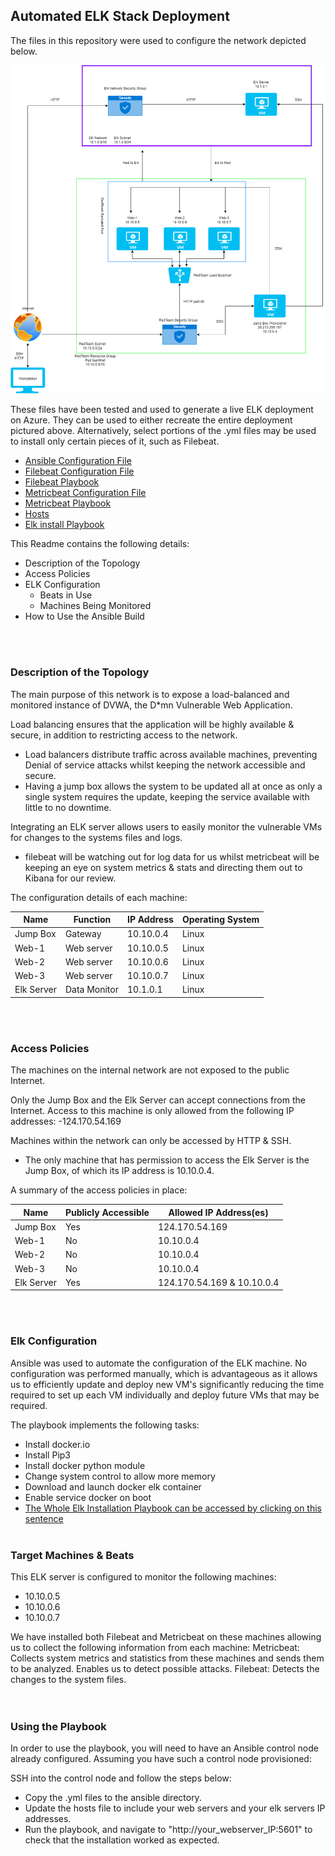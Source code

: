 ## Automated ELK Stack Deployment
 
The files in this repository were used to configure the network depicted below.
 
![Network_diagram](https://github.com/StaticTV/super-spoon/blob/main/Elk_Stack_Azure_VM_Project/Diagrams/AMIES%20Network_Diagram.drawio.png)
 
These files have been tested and used to generate a live ELK deployment on Azure. They can be used to either recreate the entire deployment pictured above. Alternatively, select portions of the .yml files may be used to install only certain pieces of it, such as Filebeat.
 
  - [Ansible Configuration File](https://github.com/StaticTV/super-spoon/blob/main/Elk_Stack_Azure_VM_Project/Ansible/Anisble_cfg/ansible.cfg)
  - [Filebeat Configuration File](https://github.com/StaticTV/super-spoon/blob/main/Elk_Stack_Azure_VM_Project/Ansible/Filebeat/filebeat-config.yml)
  - [Filebeat Playbook](https://github.com/StaticTV/super-spoon/blob/main/Elk_Stack_Azure_VM_Project/Ansible/Filebeat/filebeat-playbook.yml)
  - [Metricbeat Configuration File](https://github.com/StaticTV/super-spoon/blob/main/Elk_Stack_Azure_VM_Project/Ansible/MetricBeat/metricbeat-config.yml)
  - [Metricbeat Playbook](https://github.com/StaticTV/super-spoon/blob/main/Elk_Stack_Azure_VM_Project/Ansible/MetricBeat/metricbeat-playbook.yml)
  - [Hosts](https://github.com/StaticTV/super-spoon/blob/main/Elk_Stack_Azure_VM_Project/Ansible/hosts.yml)
  - [Elk install Playbook](https://github.com/StaticTV/super-spoon/blob/main/Elk_Stack_Azure_VM_Project/Ansible/install-elk.yml)
 
This Readme contains the following details:
- Description of the Topology
- Access Policies
- ELK Configuration
  - Beats in Use
  - Machines Being Monitored
- How to Use the Ansible Build
 <br> 
 <br> 

### Description of the Topology
 
The main purpose of this network is to expose a load-balanced and monitored instance of DVWA, the D*mn Vulnerable Web Application.
 
Load balancing ensures that the application will be highly available & secure, in addition to restricting access to the network.
- Load balancers distribute traffic across available machines, preventing Denial of service attacks whilst keeping the network accessible and secure.
-  Having a jump box allows the system to be updated all at once as only a single system requires the update, keeping the service available with little to no downtime.  
 
Integrating an ELK server allows users to easily monitor the vulnerable VMs for changes to the systems files and logs.
- filebeat will be watching out for log data for us whilst metricbeat will be keeping an eye on system metrics & stats and directing them out to Kibana for our review.
 
The configuration details of each machine:
 
| Name       | Function     | IP Address | Operating System |
|------------|--------------|------------|------------------|
| Jump Box   | Gateway      | 10.10.0.4  | Linux            |
| Web-1      | Web server   | 10.10.0.5  | Linux            |
| Web-2      | Web server   | 10.10.0.6  | Linux            |
| Web-3      | Web server   | 10.10.0.7  | Linux            |
| Elk Server | Data Monitor | 10.1.0.1   | Linux            |
<br> <br>  

### Access Policies
 
The machines on the internal network are not exposed to the public Internet.
 
Only the Jump Box and the Elk Server can accept connections from the Internet. Access to this machine is only allowed from the following IP addresses:
-124.170.54.169
 
Machines within the network can only be accessed by HTTP & SSH.
- The only machine that has permission to access the Elk Server is the Jump Box, of which its IP address is 10.10.0.4.
 
A summary of the access policies in place:
 
| Name       | Publicly Accessible | Allowed IP Address(es)     |
|------------|---------------------|----------------------------|
| Jump Box   | Yes                 | 124.170.54.169             |
| Web-1      | No                  | 10.10.0.4                  |
| Web-2      | No                  | 10.10.0.4                  |
| Web-3      | No                  | 10.10.0.4                  |
| Elk Server | Yes                 | 124.170.54.169 & 10.10.0.4 |
 <br> <br> 

### Elk Configuration
 
Ansible was used to automate the configuration of the ELK machine. No configuration was performed manually, which is advantageous as it allows us to efficiently update and deploy new VM's significantly reducing the time required to set up each VM individually and deploy future VMs that may be required.
 
The playbook implements the following tasks:
- Install docker.io
- Install Pip3
- Install docker python module
- Change system control to allow more memory
- Download and launch docker elk container
- Enable service docker on boot
- [The Whole Elk Installation Playbook can be accessed by clicking on this sentence](https://github.com/StaticTV/super-spoon/blob/main/Elk_Stack_Azure_VM_Project/Ansible/install-elk.yml)
 <br> <br> 

### Target Machines & Beats
This ELK server is configured to monitor the following machines:
- 10.10.0.5
- 10.10.0.6
- 10.10.0.7
 
We have installed both Filebeat and Metricbeat on these machines allowing us to collect the following information from each machine:
Metricbeat: Collects system metrics and statistics from these machines and sends them to be analyzed. Enables us to detect possible attacks.
Filebeat: Detects the changes to the system files.  
 <br> <br> 

### Using the Playbook
In order to use the playbook, you will need to have an Ansible control node already configured. Assuming you have such a control node provisioned:
 
SSH into the control node and follow the steps below:
- Copy the .yml files to the ansible directory.
- Update the hosts file to include your web servers and your elk servers IP addresses.
- Run the playbook, and navigate to "http://your_webserver_IP:5601" to check that the installation worked as expected.
 
